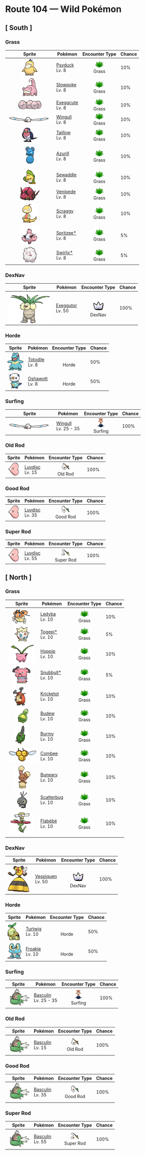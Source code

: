 # Route 104 — Wild Pokémon

## [ South ]

### Grass

| Sprite | Pokémon | Encounter Type | Chance |
|:------:|---------|:--------------:|--------|
| ![Psyduck](../../assets/sprites/psyduck/front.gif "Psyduck: If it uses its mysterious power, Psyduck can’t remember having done so. It apparently can’t form a memory of such an event because it goes into an altered state that is much like deep sleep.") | [Psyduck](../../pokemon/psyduck.md/)<br>Lv. 8 | ![Grass](../../assets/encounter_types/grass.png "Grass")<br>Grass | 10% |
| ![Slowpoke](../../assets/sprites/slowpoke/front.gif "Slowpoke: Slowpoke uses its tail to catch prey by dipping it in water at the side of a river. However, this Pokémon often forgets what it’s doing and often spends entire days just loafing at water’s edge.") | [Slowpoke](../../pokemon/slowpoke.md/)<br>Lv. 8 | ![Grass](../../assets/encounter_types/grass.png "Grass")<br>Grass | 10% |
| ![Exeggcute](../../assets/sprites/exeggcute/front.gif "Exeggcute: This Pokémon consists of six eggs that form a closely knit cluster. The six eggs attract each other and spin around. When cracks increasingly appear on the eggs, Exeggcute is close to evolution.") | [Exeggcute](../../pokemon/exeggcute.md/)<br>Lv. 8 | ![Grass](../../assets/encounter_types/grass.png "Grass")<br>Grass | 10% |
| ![Wingull](../../assets/sprites/wingull/front.gif "Wingull: Wingull rides updrafts rising from the sea by extending its long and narrow wings to glide. This Pokémon’s long beak is useful for catching prey.") | [Wingull](../../pokemon/wingull.md/)<br>Lv. 8 | ![Grass](../../assets/encounter_types/grass.png "Grass")<br>Grass | 10% |
| ![Taillow](../../assets/sprites/taillow/front.gif "Taillow: Taillow is young—it has only just left its nest. As a result, it sometimes becomes lonesome and cries at night. This Pokémon feeds on Wurmple that live in forests.") | [Taillow](../../pokemon/taillow.md/)<br>Lv. 8 | ![Grass](../../assets/encounter_types/grass.png "Grass")<br>Grass | 10% |
| ![Azurill](../../assets/sprites/azurill/front.gif "Azurill: Azurill’s tail is large and bouncy. It is packed full of the nutrients this Pokémon needs to grow. Azurill can be seen bouncing and playing on its big, rubbery tail.") | [Azurill](../../pokemon/azurill.md/)<br>Lv. 8 | ![Grass](../../assets/encounter_types/grass.png "Grass")<br>Grass | 10% |
| ![Sewaddle](../../assets/sprites/sewaddle/front.gif "Sewaddle: Since this Pokémon makes its own clothes out of leaves, it is a popular mascot for fashion designers.") | [Sewaddle](../../pokemon/sewaddle.md/)<br>Lv. 8 | ![Grass](../../assets/encounter_types/grass.png "Grass")<br>Grass | 10% |
| ![Venipede](../../assets/sprites/venipede/front.gif "Venipede: Its bite injects a potent poison, enough to paralyze large bird Pokémon that try to prey on it.") | [Venipede](../../pokemon/venipede.md/)<br>Lv. 8 | ![Grass](../../assets/encounter_types/grass.png "Grass")<br>Grass | 10% |
| ![Scraggy](../../assets/sprites/scraggy/front.gif "Scraggy: Proud of its sturdy skull, it suddenly headbutts everything, but its weight makes it unstable, too.") | [Scraggy](../../pokemon/scraggy.md/)<br>Lv. 8 | ![Grass](../../assets/encounter_types/grass.png "Grass")<br>Grass | 10% |
| ![Spritzee*](../../assets/sprites/spritzee/front.gif "Spritzee*: In the past, rather than using perfume, royal ladies carried a Spritzee that would waft a fragrance they liked.") | [Spritzee*](../../pokemon/spritzee.md/)<br>Lv. 8 | ![Grass](../../assets/encounter_types/grass.png "Grass")<br>Grass | 5% |
| ![Swirlix*](../../assets/sprites/swirlix/front.gif "Swirlix*: Because it eats nothing but sweets, its fur is as sticky sweet as cotton candy.") | [Swirlix*](../../pokemon/swirlix.md/)<br>Lv. 8 | ![Grass](../../assets/encounter_types/grass.png "Grass")<br>Grass | 5% |

### DexNav

| Sprite | Pokémon | Encounter Type | Chance |
|:------:|---------|:--------------:|--------|
| ![Exeggutor](../../assets/sprites/exeggutor/front.gif "Exeggutor: Exeggutor originally came from the tropics. Its heads steadily grow larger from exposure to strong sunlight. It is said that when the heads fall off, they group together to form Exeggcute.") | [Exeggutor](../../pokemon/exeggutor.md/)<br>Lv. 50 | ![DexNav](../../assets/encounter_types/dexnav.png "DexNav")<br>DexNav | 100% |

### Horde

| Sprite | Pokémon | Encounter Type | Chance |
|:------:|---------|:--------------:|--------|
| ![Totodile](../../assets/sprites/totodile/front.gif "Totodile: Despite the smallness of its body, Totodile’s jaws are very powerful. While the Pokémon may think it is just playfully nipping, its bite has enough power to cause serious injury.") | [Totodile](../../pokemon/totodile.md/)<br>Lv. 8 | ![Horde](../../assets/encounter_types/horde.png "Horde")<br>Horde | 50% |
| ![Oshawott](../../assets/sprites/oshawott/front.gif "Oshawott: It fights using the scalchop on its stomach. In response to an attack, it retaliates immediately by slashing.") | [Oshawott](../../pokemon/oshawott.md/)<br>Lv. 8 | ![Horde](../../assets/encounter_types/horde.png "Horde")<br>Horde | 50% |

### Surfing

| Sprite | Pokémon | Encounter Type | Chance |
|:------:|---------|:--------------:|--------|
| ![Wingull](../../assets/sprites/wingull/front.gif "Wingull: Wingull rides updrafts rising from the sea by extending its long and narrow wings to glide. This Pokémon’s long beak is useful for catching prey.") | [Wingull](../../pokemon/wingull.md/)<br>Lv. 25 - 35 | ![Surfing](../../assets/encounter_types/surfing.png "Surfing")<br>Surfing | 100% |

### Old Rod

| Sprite | Pokémon | Encounter Type | Chance |
|:------:|---------|:--------------:|--------|
| ![Luvdisc](../../assets/sprites/luvdisc/front.gif "Luvdisc: Luvdisc’s heart-shaped body is a symbol of love and romance. It is said that any couple meeting this Pokémon is promised a loving relationship that never ends.") | [Luvdisc](../../pokemon/luvdisc.md/)<br>Lv. 15 | ![Old Rod](../../assets/encounter_types/old_rod.png "Old Rod")<br>Old Rod | 100% |

### Good Rod

| Sprite | Pokémon | Encounter Type | Chance |
|:------:|---------|:--------------:|--------|
| ![Luvdisc](../../assets/sprites/luvdisc/front.gif "Luvdisc: Luvdisc’s heart-shaped body is a symbol of love and romance. It is said that any couple meeting this Pokémon is promised a loving relationship that never ends.") | [Luvdisc](../../pokemon/luvdisc.md/)<br>Lv. 35 | ![Good Rod](../../assets/encounter_types/good_rod.png "Good Rod")<br>Good Rod | 100% |

### Super Rod

| Sprite | Pokémon | Encounter Type | Chance |
|:------:|---------|:--------------:|--------|
| ![Luvdisc](../../assets/sprites/luvdisc/front.gif "Luvdisc: Luvdisc’s heart-shaped body is a symbol of love and romance. It is said that any couple meeting this Pokémon is promised a loving relationship that never ends.") | [Luvdisc](../../pokemon/luvdisc.md/)<br>Lv. 55 | ![Super Rod](../../assets/encounter_types/super_rod.png "Super Rod")<br>Super Rod | 100% |

## [ North ]

### Grass

| Sprite | Pokémon | Encounter Type | Chance |
|:------:|---------|:--------------:|--------|
| ![Ledyba](../../assets/sprites/ledyba/front.gif "Ledyba: Ledyba secretes an aromatic fluid from where its legs join its body. This fluid is used for communicating with others. This Pokémon conveys its feelings to others by altering the fluid’s scent.") | [Ledyba](../../pokemon/ledyba.md/)<br>Lv. 10 | ![Grass](../../assets/encounter_types/grass.png "Grass")<br>Grass | 10% |
| ![Togepi*](../../assets/sprites/togepi/front.gif "Togepi*: As its energy, Togepi uses the positive emotions of compassion and pleasure exuded by people and Pokémon. This Pokémon stores up feelings of happiness inside its shell, then shares them with others.") | [Togepi*](../../pokemon/togepi.md/)<br>Lv. 10 | ![Grass](../../assets/encounter_types/grass.png "Grass")<br>Grass | 5% |
| ![Hoppip](../../assets/sprites/hoppip/front.gif "Hoppip: This Pokémon drifts and floats with the wind. If it senses the approach of strong winds, Hoppip links its leaves with other Hoppip to prepare against being blown away.") | [Hoppip](../../pokemon/hoppip.md/)<br>Lv. 10 | ![Grass](../../assets/encounter_types/grass.png "Grass")<br>Grass | 10% |
| ![Snubbull*](../../assets/sprites/snubbull/front.gif "Snubbull*: By baring its fangs and making a scary face, Snubbull sends smaller Pokémon scurrying away in terror. However, this Pokémon seems a little sad at making its foes flee.") | [Snubbull*](../../pokemon/snubbull.md/)<br>Lv. 10 | ![Grass](../../assets/encounter_types/grass.png "Grass")<br>Grass | 5% |
| ![Kricketot](../../assets/sprites/kricketot/front.gif "Kricketot: When its antennae hit each other, it sounds like the music of a xylophone.") | [Kricketot](../../pokemon/kricketot.md/)<br>Lv. 10 | ![Grass](../../assets/encounter_types/grass.png "Grass")<br>Grass | 10% |
| ![Budew](../../assets/sprites/budew/front.gif "Budew: Over the winter, it closes its bud and endures the cold. In spring, the bud opens and releases pollen.") | [Budew](../../pokemon/budew.md/)<br>Lv. 10 | ![Grass](../../assets/encounter_types/grass.png "Grass")<br>Grass | 10% |
| ![Burmy](../../assets/sprites/burmy/front.gif "Burmy: If its cloak is broken in battle, it quickly remakes the cloak with materials nearby.") | [Burmy](../../pokemon/burmy.md/)<br>Lv. 10 | ![Grass](../../assets/encounter_types/grass.png "Grass")<br>Grass | 10% |
| ![Combee](../../assets/sprites/combee/front.gif "Combee: It collects and delivers honey to its colony. At night, they cluster to form a beehive and sleep.") | [Combee](../../pokemon/combee.md/)<br>Lv. 10 | ![Grass](../../assets/encounter_types/grass.png "Grass")<br>Grass | 10% |
| ![Buneary](../../assets/sprites/buneary/front.gif "Buneary: When it senses danger, it perks up its ears. On cold nights, it sleeps with its head tucked into its fur.") | [Buneary](../../pokemon/buneary.md/)<br>Lv. 10 | ![Grass](../../assets/encounter_types/grass.png "Grass")<br>Grass | 10% |
| ![Scatterbug](../../assets/sprites/scatterbug/front.gif "Scatterbug: The powder that covers its body regulates its temperature, so it can live in any region or climate.") | [Scatterbug](../../pokemon/scatterbug.md/)<br>Lv. 10 | ![Grass](../../assets/encounter_types/grass.png "Grass")<br>Grass | 10% |
| ![Flabébé](../../assets/sprites/flabebe/front.gif "Flabébé: When it finds a flower it likes, it dwells on that flower its whole life long. It floats in the wind’s embrace with an untroubled heart.") | [Flabébé](../../pokemon/flabebe.md/)<br>Lv. 10 | ![Grass](../../assets/encounter_types/grass.png "Grass")<br>Grass | 10% |

### DexNav

| Sprite | Pokémon | Encounter Type | Chance |
|:------:|---------|:--------------:|--------|
| ![Vespiquen](../../assets/sprites/vespiquen/front.gif "Vespiquen: Its abdomen is a honeycomb for grubs. It raises its grubs on honey collected by Combee.") | [Vespiquen](../../pokemon/vespiquen.md/)<br>Lv. 50 | ![DexNav](../../assets/encounter_types/dexnav.png "DexNav")<br>DexNav | 100% |

### Horde

| Sprite | Pokémon | Encounter Type | Chance |
|:------:|---------|:--------------:|--------|
| ![Turtwig](../../assets/sprites/turtwig/front.gif "Turtwig: It undertakes photosynthesis with its body, making oxygen. The leaf on its head wilts if it is thirsty.") | [Turtwig](../../pokemon/turtwig.md/)<br>Lv. 10 | ![Horde](../../assets/encounter_types/horde.png "Horde")<br>Horde | 50% |
| ![Froakie](../../assets/sprites/froakie/front.gif "Froakie: It protects its skin by covering its body in delicate bubbles. Beneath its happy-go-lucky air, it keeps a watchful eye on its surroundings.") | [Froakie](../../pokemon/froakie.md/)<br>Lv. 10 | ![Horde](../../assets/encounter_types/horde.png "Horde")<br>Horde | 50% |

### Surfing

| Sprite | Pokémon | Encounter Type | Chance |
|:------:|---------|:--------------:|--------|
| ![Basculin](../../assets/sprites/basculin-red-striped/front.gif "Basculin: Red and blue Basculin usually do not get along, but sometimes members of one school mingle with the other’s school.") | [Basculin](../../pokemon/basculin-red-striped.md/)<br>Lv. 25 - 35 | ![Surfing](../../assets/encounter_types/surfing.png "Surfing")<br>Surfing | 100% |

### Old Rod

| Sprite | Pokémon | Encounter Type | Chance |
|:------:|---------|:--------------:|--------|
| ![Basculin](../../assets/sprites/basculin-red-striped/front.gif "Basculin: Red and blue Basculin usually do not get along, but sometimes members of one school mingle with the other’s school.") | [Basculin](../../pokemon/basculin-red-striped.md/)<br>Lv. 15 | ![Old Rod](../../assets/encounter_types/old_rod.png "Old Rod")<br>Old Rod | 100% |

### Good Rod

| Sprite | Pokémon | Encounter Type | Chance |
|:------:|---------|:--------------:|--------|
| ![Basculin](../../assets/sprites/basculin-red-striped/front.gif "Basculin: Red and blue Basculin usually do not get along, but sometimes members of one school mingle with the other’s school.") | [Basculin](../../pokemon/basculin-red-striped.md/)<br>Lv. 35 | ![Good Rod](../../assets/encounter_types/good_rod.png "Good Rod")<br>Good Rod | 100% |

### Super Rod

| Sprite | Pokémon | Encounter Type | Chance |
|:------:|---------|:--------------:|--------|
| ![Basculin](../../assets/sprites/basculin-red-striped/front.gif "Basculin: Red and blue Basculin usually do not get along, but sometimes members of one school mingle with the other’s school.") | [Basculin](../../pokemon/basculin-red-striped.md/)<br>Lv. 55 | ![Super Rod](../../assets/encounter_types/super_rod.png "Super Rod")<br>Super Rod | 100% |

